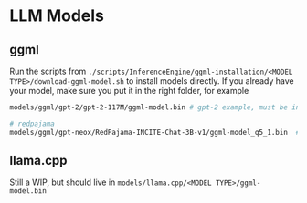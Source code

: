 # LLM Models

## ggml
Run the scripts from `./scripts/InferenceEngine/ggml-installation/<MODEL TYPE>/download-ggml-model.sh` to install models directly. If you already have your model, make sure you put it in the right folder, for example
```bash
models/ggml/gpt-2/gpt-2-117M/ggml-model.bin # gpt-2 example, must be in gpt-2 folder

# redpajama
models/ggml/gpt-neox/RedPajama-INCITE-Chat-3B-v1/ggml-model_q5_1.bin  # must be in gpt-neox folder because it's using the gpt-neox architecture under the hood
```

## llama.cpp
Still a WIP, but should live in `models/llama.cpp/<MODEL TYPE>/ggml-model.bin`